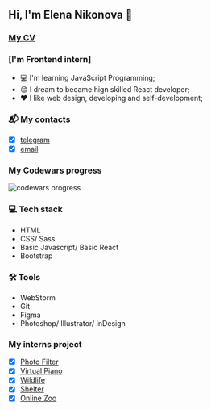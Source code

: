 ## Hi, I'm Elena Nikonova 👋

### [My CV](https://elenaniksy-rs2021q1-cv.netlify.app/)

### [I'm Frontend intern]
* :computer: I'm learning JavaScript Programming;
* :blush: I dream to became hign skilled React developer;
* :heart: I like web design, developing and self-development;

### :mailbox_with_mail: My contacts 
- [x] [telegram](https://t.me/elenaniksy)
- [x] [email](elfhelen@gmail.com)

### My Codewars progress
![codewars progress](https://www.codewars.com/users/elenaniksy/badges/large)

### :computer: Tech stack
* HTML
* CSS/ Sass
* Basic Javascript/ Basic React
* Bootstrap

### :hammer_and_wrench: Tools
* WebStorm
* Git
* Figma
* Photoshop/ Illustrator/ InDesign

### My interns project
- [x] [Photo Filter](https://elenaniksy-rs2021q1-photo-filter.netlify.app/)
- [x] [Virtual Piano](https://elenaniksy-rs2021q1-virtual-piano.netlify.app/)
- [x] [Wildlife](https://elenaniksy-rs2021q1-wildlife.netlify.app/)
- [x] [Shelter](https://elenaniksy-js2020q3-shelter.netlify.app/)
- [x] [Online Zoo](https://elenaniksy-rs2021q1-online-zoo.netlify.app/)
